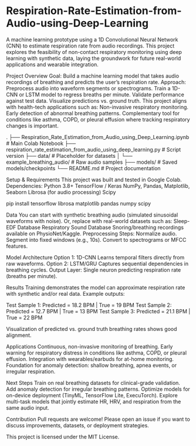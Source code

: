 # Respiration-Rate-Estimation-from-Audio-using-Deep-Learning
A machine learning prototype using a 1D Convolutional Neural Network (CNN) to estimate respiration rate from audio recordings. This project explores the feasibility of non-contact respiratory monitoring using deep learning with synthetic data, laying the groundwork for future real-world applications and wearable integration.

Project Overview
Goal: Build a machine learning model that takes audio recordings of breathing and predicts the user’s respiration rate.
Approach:
Preprocess audio into waveform segments or spectrograms.
Train a 1D-CNN or LSTM model to regress breaths per minute.
Validate performance against test data.
Visualize predictions vs. ground truth.
This project aligns with health-tech applications such as:
Non-invasive respiratory monitoring.
Early detection of abnormal breathing patterns.
Complementary tool for conditions like asthma, COPD, or pleural effusion where tracking respiratory changes is important.

.
├── Respiration_Rate_Estimation_from_Audio_using_Deep_Learning.ipynb  # Main Colab Notebook
├── respiration_rate_estimation_from_audio_using_deep_learning.py     # Script version
├── data/                                                             # Placeholder for datasets
│   └── example_breathing_audio/                                      # Raw audio samples
├── models/                                                           # Saved models/checkpoints
└── README.md                                                         # Project documentation

Setup & Requirements
This project was built and tested in Google Colab.
Dependencies:
Python 3.8+
TensorFlow / Keras
NumPy, Pandas, Matplotlib, Seaborn
Librosa (for audio processing)
Scipy

pip install tensorflow librosa matplotlib pandas numpy scipy

Data
You can start with synthetic breathing audio (simulated sinusoidal waveforms with noise).
Or, replace with real-world datasets such as:
Sleep-EDF Database
Respiratory Sound Database
Snoring/breathing recordings available on PhysioNet/Kaggle.
Preprocessing Steps:
Normalize audio.
Segment into fixed windows (e.g., 10s).
Convert to spectrograms or MFCC features.

Model Architecture
Option 1: 1D-CNN
Learns temporal filters directly from raw waveforms.
Option 2: LSTM/GRU
Captures sequential dependencies in breathing cycles.
Output Layer: Single neuron predicting respiration rate (breaths per minute).

Results
Training demonstrates the model can approximate respiration rate with synthetic and/or real data.
Example outputs:

Test Sample 1: Predicted = 18.2 BPM | True = 19 BPM
Test Sample 2: Predicted = 12.7 BPM | True = 13 BPM
Test Sample 3: Predicted = 21.1 BPM | True = 22 BPM

Visualization of predicted vs. ground truth breathing rates shows good alignment.

Applications
Continuous, non-invasive monitoring of breathing.
Early warning for respiratory distress in conditions like asthma, COPD, or pleural effusion.
Integration with wearables/earbuds for at-home monitoring.
Foundation for anomaly detection: shallow breathing, apnea events, or irregular respiration.

Next Steps
Train on real breathing datasets for clinical-grade validation.
Add anomaly detection for irregular breathing patterns.
Optimize models for on-device deployment (TinyML, TensorFlow Lite, ExecuTorch).
Explore multi-task models that jointly estimate HR, HRV, and respiration from the same audio input.

Contribution
Pull requests are welcome! Please open an issue if you want to discuss improvements, datasets, or deployment strategies.

This project is licensed under the MIT License.

